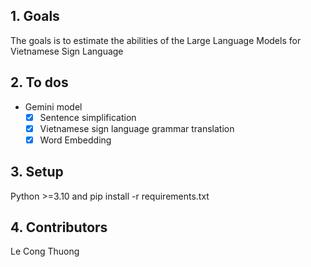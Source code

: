 ## 1. Goals
The goals is to estimate the abilities of the Large Language Models for Vietnamese Sign Language

## 2. To dos
- Gemini model
    - [x] Sentence simplification
    - [x] Vietnamese sign language grammar translation
    - [x] Word Embedding

## 3. Setup
Python >=3.10 and pip install -r requirements.txt
## 4. Contributors
Le Cong Thuong